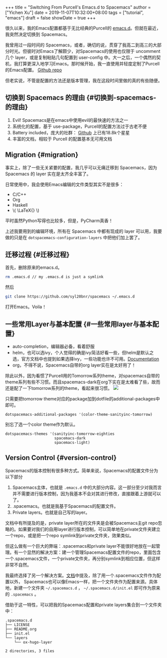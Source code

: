 +++
title = "Switching From Purcell's Emacs.d to Spacemacs"
author = ["Yichen Xu"]
date = 2019-11-07T10:32:00+08:00
tags = ["tutorial", "emacs"]
draft = false
showDate = true
+++

很久以来，我的Emacs配置都基于无比经典的Purcell的 [emacs.d](https://github.com/purcell/emacs.d)。但就在最近，我突然决定切换到 Spacemacs。

我曾用过一段时间的 Spacemacs，或者，确切的说，贯穿了我高二到高三的大部分时光。但彼时对Emacs了解颇少，对Spacemacs的使用也仅限于 uncomment 几个 layer，或是复制粘贴几句配置到 user-config 中。大一之后，一个偶然的契机，我打算更深入地学习Emacs。那时候开始，我一直使用并轻度定制了Purcell的Emacs配置。
[Github repo](https://github.com/Linyxus/emacs.d/commits/master)

但老实说，不管是配置的方法还是版本管理，我在这段时间里做的真的有些随便。


## 切换到 Spacemacs 的理由 {#切换到-spacemacs-的理由}

1.  Evil! Spacemacs是在emacs中使用evil的最快速的方法之一
2.  系统化的配置，基于 use-package，Purcell的配置方法过于古老不便
3.  Battery included，庞大的社群： [Github](https://github.com/syl20bnr/spacemacs) 上已有18.8k个星星
4.  丰富的文档，相较于 Purcell 的配置基本无可用文档


## Migration {#migration}

事实上，除了一些无关紧要的配置，我几乎可以无痛迁移到 Spacemacs，因为 Spacemacs 的 layer 实在是太齐全丰富了。

日常使用中，我会使用Emacs编辑的文件类型其实不是很多：

-   C/C++
-   Org
-   Haskell
-   \\( \LaTeX{} \\)

平时虽然Python写得也比较多，但是，PyCharm真香！

上述我要用到的编辑环境，所有在 Spacemacs 中都有现成的 layer 可以用，我要做的只是在 `dotspacemacs-configuration-layers` 中把他们加上罢了。


## 迁移过程 {#迁移过程}

首先，删除原来的emacs.d。

```bash
rm .emacs.d // my .emacs.d is just a symlink
```

然后

```bash
git clone https://github.com/syl20bnr/spacemacs ~/.emacs.d
```

打开Emacs。Voila！


## 一些常用Layer与基本配置 {#一些常用layer与基本配置}

-   auto-completion，编辑器必备，看着舒服
-   helm，也可以选ivy，个人觉得的确是ivy简洁好看一些，但helm是默认之选，官方文档中也提到如果选择ivy，一些功能也许不可用。[Documentation](https://github.com/syl20bnr/spacemacs/blob/master/doc/DOCUMENTATION.org#completion)
-   org，不得不说，Spacemacs自带的org layer实在是太好用了！

除此以外，因为看惯了Purcell用的Tomorrow系列theme，对spacemacs自带的theme系列有些不习惯。而且spacemacs-dark在org下实在是太难看了些，故而还是配了一下tomorrow系列的theme，看起来很习惯。
![](/ox-hugo/spacemacs.png)

只需要把tomorrow theme对应的package加到dotfile的additional-packages中即可。

```emacs-lisp
dotspacemacs-additional-packages '(color-theme-sanityinc-tomorrow)
```

别忘了选一个color theme作为默认。

```emacs-lisp
dotspacemacs-themes '(sanityinc-tomorrow-eighties
                      spacemacs-dark
                      spacemacs-light)
```


## Version Control {#version-control}

Spacemacs的版本控制有很多种方式。简单来说，Spacemacs的配置文件分为以下部分

1.  Spacemacs主体，也就是 `.emacs.d` 中的大部分内容。这一部分至少对我而言并不需要进行版本控制，因为我基本不会对其进行修改，直接跟着上游就可以了。
2.  .spacemacs。也就是我基于Spacemacs的配置文件。
3.  Private layers。也就是自己写的layer。

文档中有所提及的是，private layer所在的文件夹是会被Spacemacs主git repo忽略的。如果要对我们的自用layer进行版本控制，可以简单地在private文件夹建立一个repo，或是把一个repo symlink到private文件夹，效果类似。

但这么做有一个巨大的弊端：.spacemacs和private layer不能很好地放在一起管理。有一个显然的解决方案：建一个管理Spacemacs配置文件的repo，里面包含一个.spacemacs文件，一个private文件夹，再分别symlink到相应位置，但这样非常不自然。

我最终选择了另一个解决方案。[文档](https://github.com/syl20bnr/spacemacs/blob/master/doc/QUICK%5FSTART.org#dotdirectory-spacemacsd)中提及，除了用一个.spacemacs文件作为配置以外，
Spacemacs也可以像Emacs一样，把一个文件夹作为配置来源。具体地，新建一个文件夹
`~/.spacemacs.d` ， `~/.spacemacs.d/init.el` 即可作为原来的 `.spacemacs` 。

借助于这一特性，可以把我的Spacemacs配置和private layers集合到一个文件夹中：

```nil
.spacemacs.d
├── LICENSE
├── README.org
├── init.el
└── layers
    └── ox-hugo-layer

2 directories, 3 files
```

